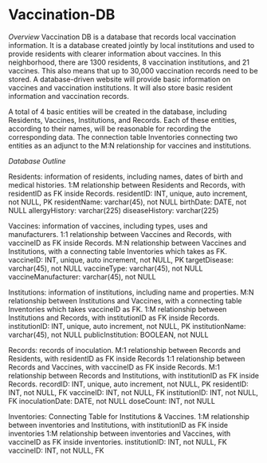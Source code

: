 # Vaccination-DB

_Overview_
Vaccination DB is a database that records local vaccination information. It is a database created jointly by local institutions and used to provide residents with clearer information about vaccines. In this neighborhood, there are 1300 residents, 8 vaccination institutions, and 21 vaccines. This also means that up to 30,000 vaccination records need to be stored. A database-driven website will provide basic information on vaccines and vaccination institutions. It will also store basic resident information and vaccination records.

A total of 4 basic entities will be created in the database, including Residents, Vaccines, Institutions, and Records. Each of these entities, according to their names, will be reasonable for recording the corresponding data. The connection table Inventories connecting two entities as an adjunct to the M:N relationship for vaccines and institutions.

_Database Outline_

Residents: information of residents, including names, dates of birth and medical histories. 
1:M relationship between Residents and Records, with residentID as FK inside Records.
residentID: INT, unique, auto increment, not NULL, PK
residentName: varchar(45), not NULL
birthDate: DATE, not NULL
allergyHistory: varchar(225)
diseaseHistory: varchar(225)

Vaccines: information of vaccines, including types, uses and manufacturers.
1:1 relationship between Vaccines and Records, with vaccineID as FK inside Records.
M:N relationship between Vaccines and Institutions, with a connecting table Inventories which takes as FK.
vaccineID: INT, unique, auto increment, not NULL, PK
targetDisease: varchar(45), not NULL
vaccineType: varchar(45), not NULL
vaccineManufacturer: varchar(45), not NULL

Institutions: information of institutions, including name and properties.
M:N relationship between Institutions and Vaccines, with a connecting table Inventories which takes vaccineID as FK.
1:M relationship between Institutions and Records, with institutionID as FK inside Records.
institutionID: INT, unique, auto increment, not NULL, PK
institutionName: varchar(45), not NULL
publicInstitution: BOOLEAN, not NULL

Records: records of inoculation.
M:1 relationship between Records and Residents, with residentID as FK inside Records 1:1 relationship between Records and Vaccines, with vaccineID as FK inside Records.
M:1 relationship between Records and Institutions, with institutionID as FK inside Records.
recordID: INT, unique, auto increment, not NULL, PK
residentID: INT, not NULL, FK
vaccineID: INT, not NULL, FK
institutionID: INT, not NULL, FK
inoculationDate: DATE, not NULL
doseCount: INT, not NULL

Inventories: Connecting Table for Institutions & Vaccines.
1:M relationship between inventories and Institutions, with institutionID as FK inside inventories 1:M relationship between inventories and Vaccines, with vaccineID as FK inside inventories.
institutionID: INT, not NULL, FK
vaccineID: INT, not NULL, FK
